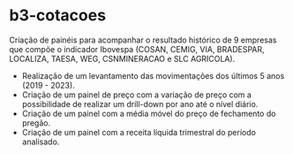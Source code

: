 # b3-cotacoes
Criação de painéis para acompanhar o resultado histórico de 9 empresas que compõe o indicador Ibovespa (COSAN, CEMIG, VIA, BRADESPAR, LOCALIZA, TAESA, WEG, CSNMINERACAO e SLC AGRICOLA).

- Realização de um levantamento das movimentações dos últimos 5 anos (2019 - 2023).
- Criação de um painel de preço com a variação de preço com a possibilidade de realizar um drill-down por ano até o nível diário.
- Criação de um painel com a média móvel do preço de fechamento do pregão.
- Criação de um painel com a receita líquida trimestral do período analisado.
